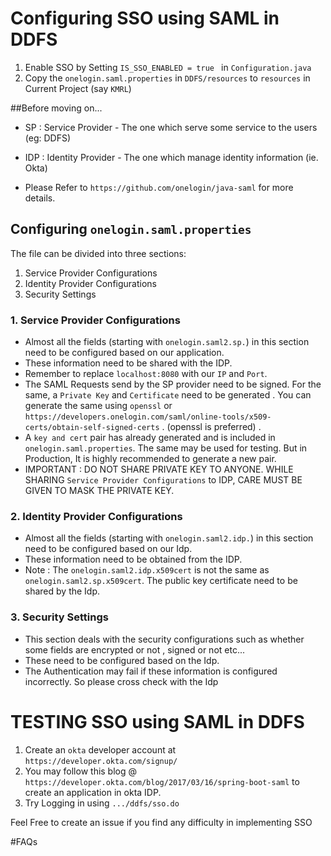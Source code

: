 # Configuring SSO using SAML in DDFS

1. Enable SSO by Setting `IS_SSO_ENABLED = true ` in `Configuration.java`
2. Copy the `onelogin.saml.properties` in `DDFS/resources` to `resources` in Current Project (say `KMRL`)

##Before moving on...

* SP	: Service Provider 	-	The one which serve some service to the users	(eg: DDFS)
* IDP	: Identity Provider 	-	The one which manage identity information	(ie. Okta)

* Please Refer to `https://github.com/onelogin/java-saml` for more details.

## Configuring `onelogin.saml.properties`

The file can be divided into three sections:
1. Service Provider Configurations
2. Identity Provider Configurations
3. Security Settings

### 1. Service Provider Configurations

* Almost all the fields (starting with `onelogin.saml2.sp.`) in this section need to be configured based on our application.
* These information need to be shared with the IDP.
* Remember to replace `localhost:8080` with our `IP` and `Port`.
* The SAML Requests send by the SP provider need to be signed. For the same, a `Private Key` and `Certificate` need to be generated . You can generate the same using `openssl` or `https://developers.onelogin.com/saml/online-tools/x509-certs/obtain-self-signed-certs` . (openssl is preferred) .
* A `key and cert` pair has already generated and is included in `onelogin.saml.properties`. The same may be used for testing. But in Production, It is highly recommended to generate a new pair.
* IMPORTANT : DO NOT SHARE PRIVATE KEY TO ANYONE. WHILE SHARING `Service Provider Configurations` to IDP, CARE MUST BE GIVEN TO MASK THE PRIVATE KEY.

### 2. Identity Provider Configurations

* Almost all the fields (starting with `onelogin.saml2.idp.`) in this section need to be configured based on our Idp.
* These information need to be obtained from the IDP.
* Note : The `onelogin.saml2.idp.x509cert` is not the same as `onelogin.saml2.sp.x509cert`. The public key certificate need to be shared by the Idp.

### 3. Security Settings

* This section deals with the security configurations such as whether some fields are encrypted or not , signed or not etc...
* These need to be configured based on the Idp. 
* The Authentication may fail if these information is configured incorrectly. So please cross check with the Idp


# TESTING SSO using SAML in DDFS

1. Create an `okta` developer account at `https://developer.okta.com/signup/`
2. You may follow this blog @ `https://developer.okta.com/blog/2017/03/16/spring-boot-saml` to create an application in okta IDP.
3. Try Logging in using `.../ddfs/sso.do`

Feel Free to create an issue if you find any difficulty in implementing SSO

#FAQs
